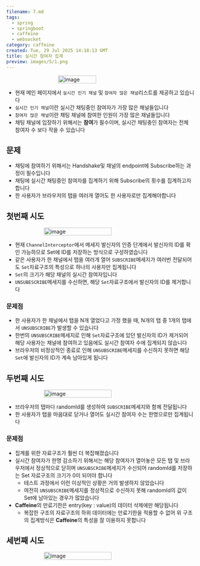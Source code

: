 ```yaml
---
filename: 7.md
tags:
  - spring
  - springboot
  - caffeine
  - websocket
category: caffeine
created: Tue, 29 Jul 2025 14:18:13 GMT
title: 실시간 참여자 집계
preview: images/5/1.png
---
```


<p style="display:flex;justify-content:center">
  <img src="../../images/7/1.png" width="45%" alt="image"/>
</p>

- 현재 메인 페이지에서 `실시간 인기 채널` 및 `참여자 많은 채널`리스트를 제공하고 있습니다
- `실시간 인기 채널`이란 실시간 채팅중인 참여자가 가장 많은 채널들입니다
- `참여자 많은 채널`이란 채팅 채널에 참여한 인원이 가장 많은 채널들입니다
- 채팅 채널에 입장하기 위해서는 **참여**가 필수이며, 실시간 채팅충인 참여자는 전체 참여자 수 보다 작을 수 있습니다

## 문제

- 채팅에 참여하기 위해서는 Handshake및 채널의 endpoint에 Subscribe하는 과정이 필수입니다
- 채팅에 실시간 채팅중인 참여자를 집계하기 위해 Subscribe의 횟수를 집계하고자 합니다
- 한 사용자가 브라우저의 탭을 여러개 열어도 한 사용자로만 집계해야합니다

## 첫번째 시도

<p style="display:flex;justify-content:center">
  <img src="../../images/7/2.png" width="60%" alt="image"/>
</p>

- 현재 `ChannelInterceptor`에서 메세지 발신자의 인증 단계에서 발신자의 ID를 확인 가능하므로 Set에 ID를 저장하는 방식으로 구성하였습니다
- 같은 사용자가 한 채널에서 탭을 여러개 열어 `SUBSCRIBE`메세지가 여러번 전달되어도 `Set`자료구조의 특성으로 하나의 사용자만 집계됩니다
- `Set`의 크기가 해당 채널의 실시간 참여자입니다
- `UNSUBESCRIBE`메세지를 수신하면, 해당 `Set`자료구조에서 발신자의 ID를 제거합니다

### 문제점

- 한 사용자가 한 채널에서 탭을 N개 열었다고 가정 했을 때, N개의 탭 중 1개의 탭에서 `UNSUBSCRIBE`가 발생할 수 있습니다
- 한번의 `UNSUBSCRIBE`메세지로 인해 `Set`자료구조에 있던 발신자의 ID가 제거되어 해당 사용자는 채널에 참여하고 있음에도 실시간 참여자 수에 집계되지 않습니다
- 브라우저의 비정상적인 종료로 인해 `UNSUBSCRIBE`메세지를 수신하지 못하면 해당 `Set`에 발신자의 ID가 계속 남아있게 됩니다

## 두번째 시도

<p style="display:flex;justify-content:center">
  <img src="../../images/7/3.png" width="60%" alt="image"/>
</p>

- 브라우저의 탭마다 randomId를 생성하여 `SUBSCRIBE`메세지와 함께 전달됩니다
- 한 사용자가 탭을 마음대로 닫거나 열어도 실시간 참여자 수는 한명으로만 집계됩니다

### 문제점

- 집계를 위한 자료구조가 훨씬 더 복잡해졌습니다
- 실시간 참여자가 한명 감소하기 위해서는 해당 참여자가 열어놓은 모든 탭 및 브라우저에서 정상적으로 닫히며 `UNSUBSCRIBE`메세지가 수신되어 randomId를 저장하는 Set 자료구조의 크기가 0이 되어야 합니다
  - 테스트 과정에서 이런 이상적인 상황은 거의 발생하지 않았습니다
  - 여전히 `UNSUBSCRIBE`메세지를 정상적으로 수신하지 못해 randomId의 값이 Set에 남아있는 경우가 많았습니다
- **Caffeine**의 만료기한은 entry(key : value)의 데이터 삭제에만 해당됩니다
  - 복잡한 구조의 자료구조의 하위 데이터에는 만료기한을 적용할 수 없어 위 구조의 집계방식은 **Caffeine**의 특성을 잘 이용하지 못합니다

## 세번째 시도

<p style="display:flex;justify-content:center">
  <img src="../../images/7/4.png" width="60%" alt="image"/>
</p>

